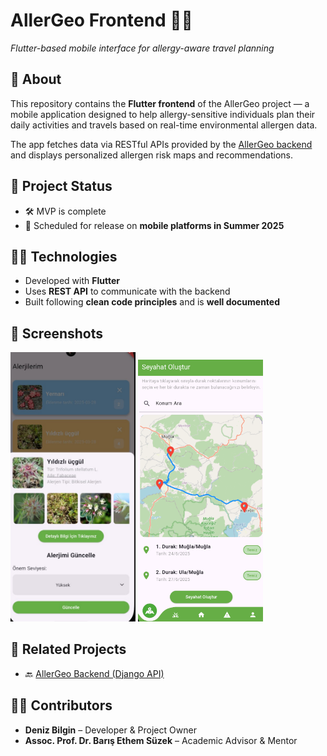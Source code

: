 # AllerGeo Frontend 🌿📱  
*Flutter-based mobile interface for allergy-aware travel planning*

## 📱 About

This repository contains the **Flutter frontend** of the AllerGeo project — a mobile application designed to help allergy-sensitive individuals plan their daily activities and travels based on real-time environmental allergen data.

The app fetches data via RESTful APIs provided by the [AllerGeo backend](https://github.com/denizbilgin/AllerGeoBackend) and displays personalized allergen risk maps and recommendations.

## 🚀 Project Status

- 🛠️ MVP is complete
- 📲 Scheduled for release on **mobile platforms in Summer 2025**

## 🧑‍💻 Technologies

- Developed with **Flutter**
- Uses **REST API** to communicate with the backend
- Built following **clean code principles** and is **well documented**

## 📸 Screenshots

<p float="left">
  <img src="https://github.com/denizbilgin/AllerGeoFrontend/blob/main/assets/images/user_allergies_ss.jpg" width="200"/>
  <img src="https://github.com/denizbilgin/AllerGeoFrontend/blob/main/assets/images/creating_travel_ss.png" width="200"/>
</p>

## 🔗 Related Projects

- 🔙 [AllerGeo Backend (Django API)](https://github.com/denizbilgin/AllerGeoBackend)


## 👨‍🔬 Contributors

- **Deniz Bilgin** – Developer & Project Owner  
- **Assoc. Prof. Dr. Barış Ethem Süzek** – Academic Advisor & Mentor
